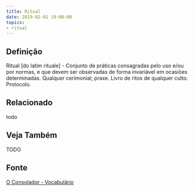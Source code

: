```yaml
---
title: Ritual
date: 2019-02-01 19:00:00
topics:
- ritual
---
```


## Definição
Ritual [do latim rituale] - Conjunto de práticas consagradas pelo uso e/ou por
normas, e que devem ser observadas de forma invariável em ocasiões
determinadas. Qualquer cerimonial; praxe. Livro de ritos de qualquer culto.
Protocolo.


## Relacionado
todo

## Veja Também
TODO

## Fonte
[O Consolador - Vocabulário](http://www.oconsolador.com.br/linkfixo/vocabulario/principal.html)
